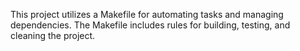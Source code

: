 This project utilizes a Makefile for automating tasks and managing dependencies. The Makefile includes rules for building, testing, and cleaning the project.


